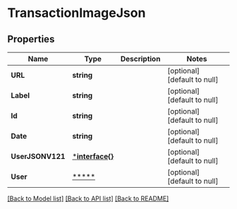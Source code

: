 # TransactionImageJson

## Properties
Name | Type | Description | Notes
------------ | ------------- | ------------- | -------------
**URL** | **string** |  | [optional] [default to null]
**Label** | **string** |  | [optional] [default to null]
**Id** | **string** |  | [optional] [default to null]
**Date** | **string** |  | [optional] [default to null]
**UserJSONV121** | [***interface{}**](interface{}.md) |  | [optional] [default to null]
**User** | [*****](.md) |  | [optional] [default to null]

[[Back to Model list]](../README.md#documentation-for-models) [[Back to API list]](../README.md#documentation-for-api-endpoints) [[Back to README]](../README.md)

